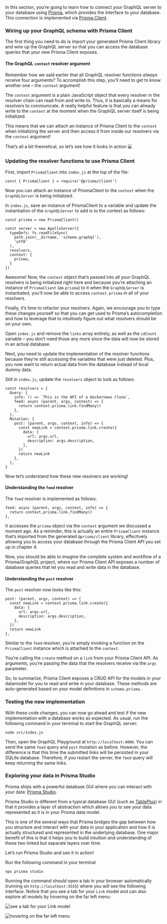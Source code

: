 In this section, you’re going to learn how to connect your GraphQL server to your database using [Prisma](https://www.prisma.io), which provides the interface to your database. This connection is implemented via [Prisma Client](https://www.prisma.io/docs/reference/tools-and-interfaces/prisma-client).

### Wiring up your GraphQL schema with Prisma Client

The first thing you need to do is import your generated Prisma Client library and wire up the GraphQL server so that you can access the database queries that your new Prisma Client exposes.

#### The GraphQL `context` resolver argument

Remember how we said earlier that all GraphQL resolver functions _always_ receive four arguments? To accomplish this step, you’ll need to get to know another one – the `context` argument!

The `context` argument is a plain JavaScript object that every resolver in the resolver chain can read from and write to. Thus, it is basically a means for resolvers to communicate. A really helpful feature is that you can already write to the `context` at the moment when the GraphQL server itself is being initialized.

This means that we can attach an instance of Prisma Client to the `context` when initializing the server and then access it from inside our resolvers via the `context` argument!

That’s all a bit theoretical, so let’s see how it looks in action 💻

### Updating the resolver functions to use Prisma Client

First, import `PrismaClient` into `index.js` at the top of the file:

    const { PrismaClient } = require('@prisma/client')

Now you can attach an instance of PrismaClient to the `context` when the `GraphQLServer` is being initialized.

In `index.js`, save an instance of PrismaClient to a variable and update the instantiation of the `GraphQLServer` to add is to the context as follows:

    const prisma = new PrismaClient()

    const server = new ApolloServer({
      typeDefs: fs.readFileSync(
        path.join(__dirname, 'schema.graphql'),
        'utf8'
      ),
      resolvers,
      context: {
        prisma,
      }
    })

Awesome! Now, the `context` object that’s passed into all your GraphQL resolvers is being initialized right here and because you’re attaching an instance of `PrismaClient` (as `prisma`) to it when the `GraphQLServer` is instantiated, you’ll now be able to access `context.prisma` in all of your resolvers.

Finally, it’s time to refactor your resolvers. Again, we encourage you to type these changes yourself so that you can get used to Prisma’s autocompletion and how to leverage that to intuitively figure out what resolvers should be on your own.

Open `index.js` and remove the `links` array entirely, as well as the `idCount` variable – you don’t need those any more since the data will now be stored in an actual database.

Next, you need to update the implementation of the resolver functions because they’re still accessing the variables that were just deleted. Plus, you now want to return actual data from the database instead of local dummy data.

Still in `index.js`, update the `resolvers` object to look as follows:

    const resolvers = {
      Query: {
        info: () => `This is the API of a Hackernews Clone`,
        feed: async (parent, args, context) => {
          return context.prisma.link.findMany()
        },
      },
      Mutation: {
        post: (parent, args, context, info) => {
          const newLink = context.prisma.link.create({
            data: {
              url: args.url,
              description: args.description,
            },
          })
          return newLink
        },
      },
    }

Now let’s understand how these new resolvers are working!

#### Understanding the `feed` resolver

The `feed` resolver is implemented as follows:

    feed: async (parent, args, context, info) => {
      return context.prisma.link.findMany()
    },

It accesses the `prisma` object via the `context` argument we discussed a moment ago. As a reminder, this is actually an entire `PrismaClient` instance that’s imported from the generated `@prisma/client` library, effectively allowing you to access your database through the Prisma Client API you set up in chapter 4.

Now, you should be able to imagine the complete system and workflow of a Prisma/GraphQL project, where our Prisma Client API exposes a number of database queries that let you read and write data in the database.

#### Understanding the `post` resolver

The `post` resolver now looks like this:

    post: (parent, args, context) => {
      const newLink = context.prisma.link.create({
        data: {
          url: args.url,
          description: args.description,
        },
      })
      return newLink
    },

Similar to the `feed` resolver, you’re simply invoking a function on the `PrismaClient` instance which is attached to the `context`.

You’re calling the `create` method on a `link` from your Prisma Client API. As arguments, you’re passing the data that the resolvers receive via the `args` parameter.

So, to summarize, Prisma Client exposes a CRUD API for the models in your datamodel for you to read and write in your database. These methods are auto-generated based on your model definitions in `schema.prisma`.

### Testing the new implementation

With these code changes, you can now go ahead and test if the new implementation with a database works as expected. As usual, run the following command in your terminal to start the GraphQL server:

    node src/index.js

Then, open the GraphQL Playground at `http://localhost:4000`. You can send the same `feed` query and `post` mutation as before. However, the difference is that this time the submitted links will be persisted in your SQLite database. Therefore, if you restart the server, the `feed` query will keep returning the same links.

### Exploring your data in Prisma Studio

Prisma ships with a powerful database GUI where you can interact with your data: [Prisma Studio](https://github.com/prisma/studio).

Prisma Studio is different from a typical database GUI (such as [TablePlus](https://tableplus.com/)) in that it provides a layer of abstraction which allows you to see your data represented as it is in your Prisma data model.

This is one of the several ways that Prisma bridges the gap between how you structure and interact with your data in your application and how it is actually structured and represented in the underlying database. One major benefit of this is that it helps you to build intuition and understanding of these two linked but separate layers over time.

Let’s run Prisma Studio and see it in action!

Run the following command in your terminal

    npx prisma studio

Running the command should open a tab in your browser automatically (running on `http://localhost:5555`) where you will see the following interface. Notice that you see a tab for your `Link` model and can also explore all models by hovering on the far left menu:

![see a tab for your Link model](https://i.imgur.com/SRIzETY.png)

![hovering on the far left menu](https://i.imgur.com/JSHElJ2.png)
